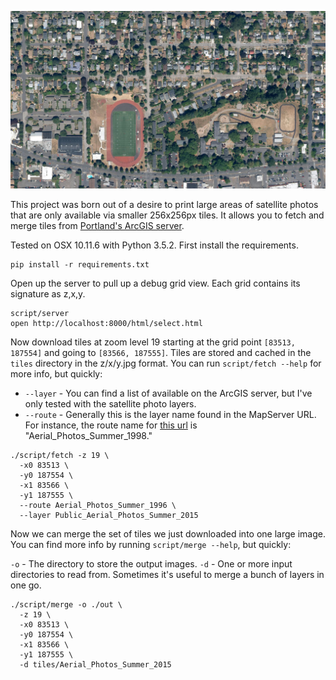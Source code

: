 ![](/preview.jpg)

This project was born out of a desire to print large areas of satellite photos that are only available via smaller 256x256px tiles.  It allows you to fetch and merge tiles from [Portland's ArcGIS server](https://www.portlandmaps.com/arcgis/rest/services/Public).

Tested on OSX 10.11.6 with Python 3.5.2. First install the requirements.

```
pip install -r requirements.txt
```

Open up the server to pull up a debug grid view.  Each grid contains its signature as z,x,y.  

```
script/server
open http://localhost:8000/html/select.html
```

Now download tiles at zoom level 19 starting at the grid point `[83513, 187554]` and going to `[83566, 187555]`.  Tiles are stored and cached in the `tiles` directory in the z/x/y.jpg format.  You can run `script/fetch --help` for more info, but quickly:

* `--layer` - You can find a list of available on the ArcGIS server, but I've only tested with the satellite photo layers.
* `--route` - Generally this is the layer name found in the MapServer URL.  For instance, the route name for [this url](https://www.portlandmaps.com/arcgis/rest/services/Public/Aerial_Photos_Summer_1998/MapServer) is "Aerial_Photos_Summer_1998."

```
./script/fetch -z 19 \
  -x0 83513 \
  -y0 187554 \
  -x1 83566 \
  -y1 187555 \
  --route Aerial_Photos_Summer_1996 \
  --layer Public_Aerial_Photos_Summer_2015
```

Now we can merge the set of tiles we just downloaded into one large image.  You can find more info by running `script/merge --help`, but quickly:

`-o` - The directory to store the output images.
`-d` - One or more input directories to read from.  Sometimes it's useful to merge a bunch of layers in one go.

```
./script/merge -o ./out \
  -z 19 \
  -x0 83513 \
  -y0 187554 \
  -x1 83566 \
  -y1 187555 \
  -d tiles/Aerial_Photos_Summer_2015
```
